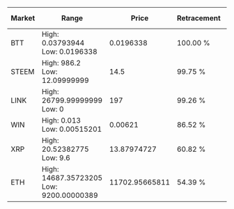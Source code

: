| Market | Range | Price| Retracement | Doubles to 50% |
| --- | --- | --- | --- | --- |
| BTT | High: 0.03793944<br />Low: 0.0196338 | 0.0196338 | 100.00 % | 1.47 |
| STEEM | High: 986.2<br />Low: 12.09999999 | 14.5 | 99.75 % | 34.42 |
| LINK | High: 26799.99999999<br />Low: 0 | 197 | 99.26 % | 68.02 |
| WIN | High: 0.013<br />Low: 0.00515201 | 0.00621 | 86.52 % | 1.46 |
| XRP | High: 20.52382775<br />Low: 9.6 | 13.87974727 | 60.82 % | 1.09 |
| ETH | High: 14687.35723205<br />Low: 9200.00000389 | 11702.95665811 | 54.39 % | 1.02 |

